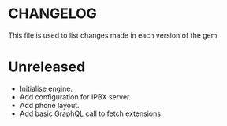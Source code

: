 #  CHANGELOG

This file is used to list changes made in each version of the gem.

# Unreleased

- Initialise engine.
- Add configuration for IPBX server.
- Add phone layout.
- Add basic GraphQL call to fetch extensions
